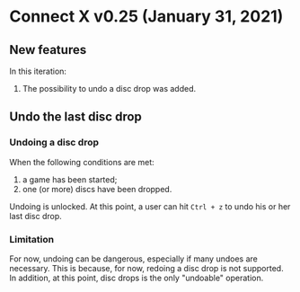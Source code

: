 # Connect X v0.25 (January 31, 2021)

## New features

In this iteration:

1. The possibility to undo a disc drop was added.


## Undo the last disc drop

### Undoing a disc drop

When the following conditions are met:

1. a game has been started;
2. one (or more) discs have been dropped.

Undoing is unlocked. At this point, a user can hit `Ctrl + z` to undo his
or her last disc drop.


### Limitation

For now, undoing can be dangerous, especially if many undoes are necessary.
This is because, for now, redoing a disc drop is not supported. In addition,
at this point, disc drops is the only "undoable" operation.
